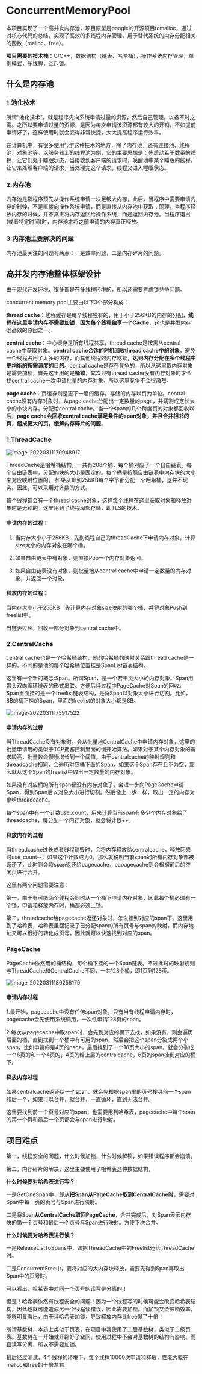 # ConcurrentMemoryPool

本项目实现了一个高并发内存池，项目原型是google的开源项目tcmalloc，通过对核心代码的总结，实现了高效的多线程内存管理，用于替代系统的内存分配相关的函数（malloc、free）。

**项目需要的技术栈**：C/C++，数据结构（链表、哈希桶），操作系统内存管理，单例模式，多线程，互斥锁。

## 什么是内存池

### 1.池化技术

所谓“池化技术”，就是程序先向系统申请过量的资源，然后自己管理，以备不时之需。之所以要申请过量的资源，是因为每次申请该资源都有较大的开销，不如提前申请好了，这样使用时就会变得非常快捷，大大提高程序运行效率。

在计算机中，有很多使用“池”这种技术的地方，除了内存池，还有连接池、线程池、对象池等。以服务器上的线程池为例，它的主要思想是：先启动若干数量的线程，让它们处于睡眠状态，当接收到客户端的请求时，唤醒池中某个睡眠的线程，让它来处理客户端的请求，当处理完这个请求，线程又进入睡眠状态。

### 2.内存池  

内存池是指程序预先从操作系统申请一块足够大内存，此后，当程序中需要申请内存的时候，不是直接向操作系统申请，而是直接从内存池中获取；同理，当程序释放内存的时候，并不真正将内存返回给操作系统，而是返回内存池。当程序退出(或者特定时间)时，内存池才将之前申请的内存真正释放。

### 3.内存池主要解决的问题 

内存池最关注的问题有两点：一是效率问题，二是内存碎片的问题。

## 高并发内存池整体框架设计

由于现代开发环境，很多都是在多线程环境的，所以还需要考虑锁竞争问题。

concurrent memory pool主要由以下3个部分构成：

**thread cache**：线程缓存是每个线程独有的，用于小于256KB的内存的分配，**线程在这里申请内存不需要加锁，因为每个线程独享一个Cache**，这也是并发内存池高效的原因之一。

**central cache**：中心缓存是所有线程共享，thread cache是按需从central cache中获取对象。**central cache合适的时机回收thread cache中的对象**，避免一个线程占用了太多的内存，而其他线程的内存吃紧，**达到内存分配在多个线程中更均衡的按需调度的目的**。central cache是存在竞争的，所以从这里取内存对象是需要加锁，首先这里用的是**桶锁**，其次只有thread cache没有内存对象时才会找central cache一次申请批量的内存对象，所以这里竞争不会很激烈。

**page cache**：页缓存则是更下一层的缓存，存储的内存以页为单位。central cache没有内存对象时，从page cache分配出一定数量的page，并切割成定长大小的小块内存，分配给central cache。当一个span的几个跨度页的对象都回收以后，**page cache会回收central cache满足条件的span对象，并且合并相邻的页，组成更大的页，缓解内存碎片的问题**。

### 1.ThreadCache

![image-20220311170948917](https://gitee.com/birdy105/picgo-drawing-bed/raw/master/image/image-20220311170948917.png)

ThreadCache是哈希桶结构，一共有208个桶，每个桶对应了一个自由链表。每个自由链表中，分配的块的大小是固定的。每个桶是按照自由链表中内存块的大小来对应映射位置的。 如果从1B到256KB每个字节都分配一个哈希桶，这并不现实。因此，可以采用对齐数的方式。

每个线程都会有一个thread cache对象，这样每个线程在这里获取对象和释放对象时是无锁的。这里用到了线程局部存储，即TLS的技术。

#### 申请内存的过程：

1. 当内存大小小于256KB，先到线程自己的threadCache下申请内存对象，计算size大小的内存对象在哪个桶。

2. 如果自由链表中有对象，则直接Pop一个内存对象返回。

3. 如果自由链表没有对象，则批量地从central cache中申请一定数量的内存对象，并返回一个对象。

#### 释放内存的过程：

当内存大小小于256KB，先计算内存对象size映射的哪个桶，并将对象Push到freelist中。

当链表过长，回收一部分对象到central cache中。

### 2.CentralCache

central cache也是一个哈希桶结构，他的哈希桶的映射关系跟thread cache是一样的。不同的是他的每个哈希桶位置挂是SpanList链表结构。

这里有一个新的概念:Span。所谓Span，是一个若干页大小的内存对象。Span用带头双向循环链表的形式串联。方便后续过程中PageCache对Span的回收。Span里面挂的是一个freelist链表结构，是将Span以对象大小进行切割。比如，8B的桶下挂的Span，里面的freelist的对象大小都是8B。

![image-20220311175917522](https://gitee.com/birdy105/picgo-drawing-bed/raw/master/image/image-20220311175917522.png)

#### 申请内存的过程

当ThreadCache没有对象时，会从批量地CentralCache中申请内存对象，这里的批量申请用的类似于TCP拥塞控制里面的慢开始算法。如果对于某个内存对象的需求较高，批量数会慢慢增长到一个阈值。由于centralcache的映射规则和threadcache相同，会遍历对应桶下面的Span，如果这个Span存在且不为空，那么就从这个Span的freelist中取出一定数量的内存对象。

如果没有对应桶的所有span都没有内存对象了，会进一步向PageCache申请Span，得到Span后以对象大小进行切割。然后像上一步一样，取出一定的内存对象给threadcache。

每个span中有一个计数use_count，用来计算当前span有多少个内存对象给了threadcache，每分配一个内存对象，就会将计数++。

#### 释放内存的过程

当threadcache过长或者线程销毁时，会将内存释放给centralcache，释放回来时use_count--，如果这个计数成为0，那么就说明当前span的所有内存对象都被返还了，此时则会将span返还给pagecache，papagecache则会根据前后的空闲页进行合并。

这里有两个问题需要注意：

第一，由于有可能两个线程会同时从一个桶下申请内存对象，因此每个桶必须有一个锁，申请和释放内存时，桶都必须上锁。

第二，threadcache给pagecache返还对象时，怎么挂到对应的span下。这里用到了哈希表，哈希表里面记录了已分配span的所有页号与span的映射，而内存地址又可以很好的转化成页号，因此就可以快速找到对应的span。

### PageCache

PageCache依然用的桶结构，每个桶下挂的一个Span链表。不过此时的映射规则与ThreadCache和CentralCache不同，一共128个桶，即1页到128页。

![image-20220311180258179](https://gitee.com/birdy105/picgo-drawing-bed/raw/master/image/image-20220311180258179.png)

#### 申请内存过程

1.最开始，pagecache中没有任何span对象，只有当有线程申请内存时，pagecache会先使用系统调用，一次性申请128页的span。

2.每次从pagecache中取span时，会先到对应的桶下去找，如果没有，则会遍历后面的桶，直到找到一个桶中有可用的span，然后会把这个span分裂成两个小span。比如申请的是4页的page，最后找到了一个10页大小的span，就会分裂成一个6页的和一个4页的，4页的给上层的centralcache，6页的span挂到对应的桶下。

#### 释放内存过程

如果centralcache返还给一个span，就会先根据span里的页号搜寻前一个span和后一个，如果可以合并，就合并，一直循环，直到无法合并。

这里要找到前一个页号对应的span，也需要用到哈希表，pagecache中每个span的第一个页和最后一个页都会与span进行映射。

## 项目难点

第一，线程安全的问题，什么时候加锁，什么时候解锁，如果错误程序都会崩溃。

第二，内存碎片的解决，这里主要使用了哈希表这种数据结构，

**什么时候要对哈希表进行写？**

一是GetOneSpan中，即从**把Span从PageCache取到CentralCache时**，需要对Span中每一页的页号与Span进行映射。

二是将Span**从CentralCache取回PageCache**，合并完成后，对Span表示内存块的第一个页号和最后一个页号与Span进行映射。方便下次合并。

**什么时候要对哈希表进行读？**

一是ReleaseListToSpans中，即把ThreadCache中的Freelist还给ThreadCache时。

二是ConcurrentFree中，要将对应的大内存块释放，需要先得到Span再取出Span中的页号时。

可以看出，哈希表中对同一个页号的读写是分离的！

但是！哈希表依然有线程安全的问题！因为一个线程写的时候可能会改变哈希表结构，因此也就可能造成另一个线程读错误，因此需要加锁。而加锁又会影响效率，能够明显看出，由于读哈希表加锁，导致释放内存比free慢了十倍！

所谓基数树，本质上类似于页表，在项目中我使用了二层基数树，类似于二级页表。基数树在一开始就开辟好了空间，使用过程中不会对基数树的结构有影响。而且读写分离，所以不需要加锁。

最后经过测试，4个线程的环境下，每个线程10000次申请和释放，性能大概在malloc和free的十倍左右。
